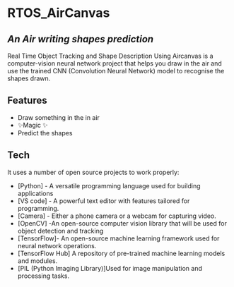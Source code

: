 # RTOS_AirCanvas
## _An Air writing shapes prediction_


Real Time Object Tracking and Shape Description Using Aircanvas is a computer-vision neural network project that helps you draw in the air and use the trained CNN (Convolution Neural Network) model to recognise the shapes drawn.



## Features
- Draw something in the in air
- ✨Magic ✨
- Predict the shapes

## Tech

It uses a number of open source projects to work properly:

- [Python] - A versatile programming language used for building applications
- [VS code] - A powerful text editor with features tailored for programming.
- [Camera] - Either a phone camera or a webcam for capturing video.
- [OpenCV] -An open-source computer vision library that will be used for object detection and tracking
- [TensorFlow]- An open-source machine learning framework used for neural network operations.
- [TensorFlow Hub] A repository of pre-trained machine learning models and modules.
- [PIL (Python Imaging Library)]Used for image manipulation and processing tasks.


